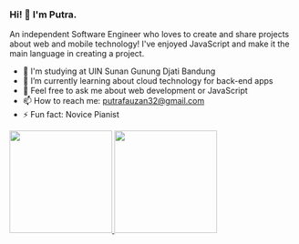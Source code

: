 ### Hi! 👋 I'm Putra.

An independent Software Engineer who loves to create and share projects about web and mobile technology! I've enjoyed JavaScript and make it the main language in creating a project.

- 🔭 I'm studying at UIN Sunan Gunung Djati Bandung 
- 🌱 I’m currently learning about cloud technology for back-end apps
- 💬 Feel free to ask me about web development or JavaScript
- 📫 How to reach me: putrafauzan32@gmail.com
- ⚡ Fun fact: Novice Pianist

<p align="left">
<a href="https://github.com/penuliscode">
  <img height="180em" src="https://github-readme-stats-eight-theta.vercel.app/api?username=penuliscode&show_icons=true&theme=algolia&include_all_commits=true&count_private=true"/>
  <img height="180em" src="https://github-readme-stats-eight-theta.vercel.app/api/top-langs/?username=penuliscode&layout=compact&layout=compact&theme=algolia"/>
</a>
</p>
